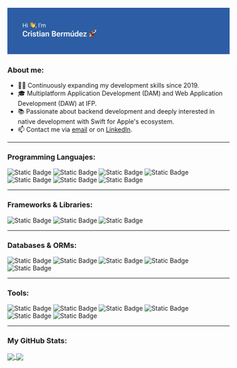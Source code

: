 ![header image](header.png)
### About me:  
- 👨‍💻 Continuously expanding my development skills since 2019.
- 🎓 Multiplatform Application Development (DAM) and Web Application Development (DAW) at IFP.
- 📚 Passionate about backend development and deeply interested in native development with Swift for Apple's ecosystem.
- 📫 Contact me via [email](mailto:cristianbm2095@gmail.com) or on [LinkedIn](https://www.linkedin.com/in/cristian-bermúdez-martínez-b623a4129).

---
### Programming Languajes:
![Static Badge](https://img.shields.io/badge/-JavaScript-F7DF1E?logo=javascript&logoColor=white)
![Static Badge](https://img.shields.io/badge/-TypeScript-3178C6?logo=typescript&logoColor=white)
![Static Badge](https://img.shields.io/badge/-Swift-F05138?logo=swift&logoColor=white)
![Static Badge](https://img.shields.io/badge/-Python-3776AB?logo=python&logoColor=white)
![Static Badge](https://img.shields.io/badge/-PHP-777BB4?logo=php&logoColor=white)
![Static Badge](https://img.shields.io/badge/-HTML-E34F26?logo=html5&logoColor=white)
![Static Badge](https://img.shields.io/badge/-CSS-1572B6?logo=css3&logoColor=white)

---
### Frameworks & Libraries:
![Static Badge](https://img.shields.io/badge/-Node.js-339933?logo=node.js&logoColor=white)
![Static Badge](https://img.shields.io/badge/-Express.js-000000?logo=express&logoColor=white)
![Static Badge](https://img.shields.io/badge/-React.js-61DAFB?logo=react&logoColor=white)

---
### Databases & ORMs:
![Static Badge](https://img.shields.io/badge/-MySQL-4479A1?logo=mysql&logoColor=white)
![Static Badge](https://img.shields.io/badge/-MongoDB-47A248?logo=mongodb&logoColor=white)
![Static Badge](https://img.shields.io/badge/-PostgreSQL-4169E1?logo=postgresql&logoColor=white)
![Static Badge](https://img.shields.io/badge/-SQLite-003B57?logo=sqlite&logoColor=white)
![Static Badge](https://img.shields.io/badge/-Prisma-2D3748?logo=prisma&logoColor=white)

---
### Tools:
![Static Badge](https://img.shields.io/badge/-Git-F05032?logo=git&logoColor=white)
![Static Badge](https://img.shields.io/badge/-GitHub-181717?logo=github&logoColor=white)
![Static Badge](https://img.shields.io/badge/-Docker-2496ED?logo=docker&logoColor=white)
![Static Badge](https://img.shields.io/badge/-NPM-CB3837?logo=npm&logoColor=white)
![Static Badge](https://img.shields.io/badge/-HomeBrew-FBB040?logo=homebrew&logoColor=white)
![Static Badge](https://img.shields.io/badge/-Jest-C21325?logo=jest&logoColor=white)

---
### My GitHub Stats:
<a href="https://github.com/anuraghazra/github-readme-stats">
  <img height=185px align="center" src="https://github-readme-stats.vercel.app/api?username=cristianbm20&hide_title=true&include_all_commits=true&show_icons=true&theme=github_dark&border_color=808080" />
</a>
<a href="https://github.com/anuraghazra/convoychat">
  <img align="center" src="https://github-readme-stats.vercel.app/api/top-langs?username=cristianbm20&hide_title=true&layout=donut&card_width=320&theme=github_dark&border_color=808080" />
</a>

